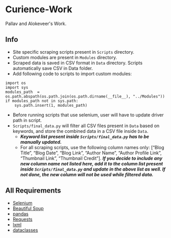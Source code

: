 # Curience-Work
Pallav and Alokeveer's Work.

## Info
- Site specific scraping scripts present in `Scripts` directory.
- Custom modules are present in `Modules` directory.
- Scraped data is saved in CSV format in `Data` directory. Scripts automatically save CSV in Data folder.
- Add following code to scripts to import custom modules:
```
import os
import sys
modules_path  = os.path.abspath(os.path.join(os.path.dirname(__file__), "../Modules"))
if modules_path not in sys.path:
    sys.path.insert(1, modules_path)
```
- Before running scripts that use selenium, user will have to update driver path in script.
- `Scripts/final_data.py` will filter all CSV files present in `Data` based on keywords, and store the combined data in a CSV file inside `Data`.
    - ***Keyword list present inside `Scripts/final_data.py` has to be manually updated.***
    - For all scraping scripts, use the following column names only: [“Blog Title”, “Blog Date”, “Blog Link”, “Author Name”, “Author Profile Link”, “Thumbnail Link”, “Thumbnail Credit”]. ***If you decide to include any new column name not listed here, add it to the column list present inside `Scripts/final_data.py` and update in the above list as well. If not done, the new column will not be used while filtered data.***

## All Requirements
- [Selenium](https://pypi.org/project/selenium/)
- [Beautiful Soup](https://pypi.org/project/beautifulsoup4/)
- [pandas](https://pypi.org/project/pandas/)
- [Requests](https://pypi.org/project/requests/)
- [lxml](https://pypi.org/project/lxml/)
- [dataclasses](https://pypi.org/project/dataclasses/)
